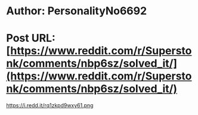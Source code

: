 # Author: PersonalityNo6692
# Post URL: [https://www.reddit.com/r/Superstonk/comments/nbp6sz/solved_it/](https://www.reddit.com/r/Superstonk/comments/nbp6sz/solved_it/)


https://i.redd.it/rq1zkpd9wxy61.png